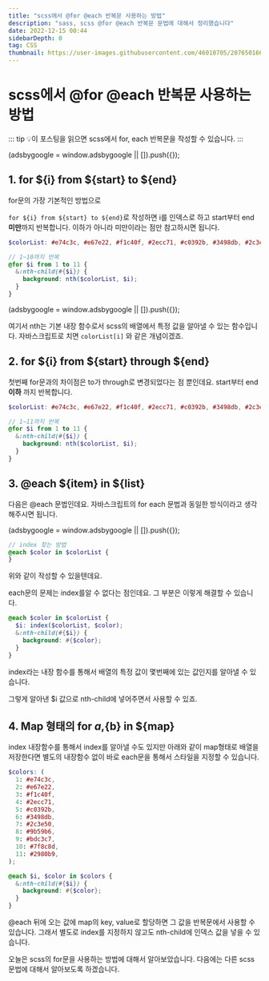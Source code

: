 ```yaml
---
title: "scss에서 @for @each 반복문 사용하는 방법"
description: "sass, scss @for @each 반복문 문법에 대해서 정리했습니다"
date: 2022-12-15 00:44
sidebarDepth: 0
tag: CSS
thumbnail: https://user-images.githubusercontent.com/46010705/207650166-fac87af4-761a-4e68-92be-04891c1df418.png
---
```


# scss에서 @for @each 반복문 사용하는 방법

::: tip 💡이 포스팅을 읽으면
scss에서 for, each 반복문을 작성할 수 있습니다.
:::

<component is="script" src="https://pagead2.googlesyndication.com/pagead/js/adsbygoogle.js?client=ca-pub-4877378276818686" crossorigin="anonymous" async></component>

<!-- ui-log 수평형 -->

<ins class="adsbygoogle"
     style="display:block"
     data-ad-client="ca-pub-4877378276818686"
     data-ad-slot="9743150776"
     data-ad-format="auto"
     data-full-width-responsive="true"></ins>
<component is="script">
(adsbygoogle = window.adsbygoogle || []).push({});
</component>

## 1. for ${i} from ${start} to ${end}

for문의 가장 기본적인 방법으로

`for ${i} from ${start} to ${end}`로 작성하면
i를 인덱스로 하고 start부터 end **미만**까지 반복합니다.
이하가 아니라 미만이라는 점만 참고하시면 됩니다.

```scss
$colorList: #e74c3c, #e67e22, #f1c40f, #2ecc71, #c0392b, #3498db, #2c3e50, #9b59b6, #bdc3c7, #7f8c8d, #2980b9;

// 1~10까지 반복
@for $i from 1 to 11 {
  &:nth-child(#{$i}) {
    background: nth($colorList, $i);
  }
}
```

<component is="script" src="https://pagead2.googlesyndication.com/pagead/js/adsbygoogle.js?client=ca-pub-4877378276818686" crossorigin="anonymous" async></component>

<!-- ui-log 수평형 -->

<ins class="adsbygoogle"
     style="display:block"
     data-ad-client="ca-pub-4877378276818686"
     data-ad-slot="9743150776"
     data-ad-format="auto"
     data-full-width-responsive="true"></ins>
<component is="script">
(adsbygoogle = window.adsbygoogle || []).push({});
</component>

여기서 nth는 기본 내장 함수로서 scss의 배열에서 특정 값을 알아낼 수 있는 함수입니다.
자바스크립트로 치면 `colorList[i]` 와 같은 개념이겠죠.

## 2. for ${i} from ${start} through ${end}

첫번째 for문과의 차이점은 to가 through로 변경되었다는 점 뿐인데요.
start부터 end**이하** 까지 반복합니다.

```scss
$colorList: #e74c3c, #e67e22, #f1c40f, #2ecc71, #c0392b, #3498db, #2c3e50, #9b59b6, #bdc3c7, #7f8c8d, #2980b9;

// 1~11까지 반복
@for $i from 1 to 11 {
  &:nth-child(#{$i}) {
    background: nth($colorList, $i);
  }
}
```

## 3. @each ${item} in ${list}

다음은 @each 문법인데요. 자바스크립트의 for each 문법과 동일한 방식이라고 생각해주시면 됩니다.

<component is="script" src="https://pagead2.googlesyndication.com/pagead/js/adsbygoogle.js?client=ca-pub-4877378276818686" crossorigin="anonymous" async></component>

<!-- ui-log 수평형 -->

<ins class="adsbygoogle"
     style="display:block"
     data-ad-client="ca-pub-4877378276818686"
     data-ad-slot="9743150776"
     data-ad-format="auto"
     data-full-width-responsive="true"></ins>
<component is="script">
(adsbygoogle = window.adsbygoogle || []).push({});
</component>

```scss
// index 찾는 방법
@each $color in $colorList {
}
```

위와 같이 작성할 수 있을텐데요.

each문의 문제는 index를알 수 없다는 점인데요.
그 부분은 이렇게 해결할 수 있습니다.

```scss
@each $color in $colorList {
  $i: index($colorList, $color);
  &:nth-child(#{$i}) {
    background: #{$color};
  }
}
```

index라는 내장 함수를 통해서 배열의 특정 값이 몇번째에 있는 값인지를 알아낼 수 있습니다.

그렇게 알아낸 $i 값으로 nth-child에 넣어주면서 사용할 수 있죠.

## 4. Map 형태의 for ${a},${b} in ${map}

index 내장함수를 통해서 index를 알아낼 수도 있지만 아래와 같이 map형태로 배열을 저장한다면
별도의 내장함수 없이 바로 each문을 통해서 스타일을 지정할 수 있습니다.

```scss
$colors: (
  1: #e74c3c,
  2: #e67e22,
  3: #f1c40f,
  4: #2ecc71,
  5: #c0392b,
  6: #3498db,
  7: #2c3e50,
  8: #9b59b6,
  9: #bdc3c7,
  10: #7f8c8d,
  11: #2980b9,
);

@each $i, $color in $colors {
  &:nth-child(#{$i}) {
    background: #{$color};
  }
}
```

@each 뒤에 오는 값에 map의 key, value로 할당하면 그 값을 반복문에서 사용할 수 있습니다.
그래서 별도로 index를 지정하지 않고도 nth-child에 인덱스 값을 넣을 수 있습니다.

오늘은 scss의 for문을 사용하는 방법에 대해서 알아보았습니다. 다음에는 다른 scss 문법에 대해서 알아보도록 하겠습니다.
